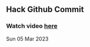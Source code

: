 
 ## Hack Github Commit 
 ### Watch video <a href="https://www.youtube.com">here</a> 
 Sun 05 Mar 2023 
